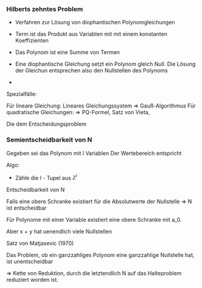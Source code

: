 





### Hilberts zehntes Problem

- Verfahren zur Lösung von  diophantischen Polynomgleichungen 


- Term ist das Produkt aus Variablen mit mit einem konstanten Koeffizienten
- Das Polynom ist eine Summe von Termen
- Eine diophantische Gleichung setzt ein Polynom gleich Null. Die Lösung der Gleichun entsprechen also den Nullstellen des Polynoms
- 
Spezialfälle:

Für lineare Gleichung: Lineares Gleichungssystem
$\Rightarrow$ Gauß-Algorithmus
Für quadratische Gleichungen: 
$\Rightarrow$ PQ-Formel, Satz von Vieta, 


Die dem Entscheidungsproblem 


### Semientscheidbarkeit von N

Gegeben sei das Polynom mit l Variablen
Der Wertebereich entspricht



Algo:

- Zähle die $l$ - Tupel aus $\mathbb{Z}^i$ 



Entscheidbarkeit von N


Falls eine obere Schranke existiert für die Absolutwerte der Nullstelle => N ist entscheidbar


Für Polynome mit einer Variable existiert eine obere Schranke mit a_0.

Aber x + y hat uenendlich viele Nullstellen



Satz von Matjasevic (1970)

Das Problem, ob ein ganzzahliges Polynom eine ganzzahlige Nullstelle hat, ist unentscheidbar

=> Kette von Reduktion, durch die letztendlich N auf das Halteproblem reduziert worden ist.